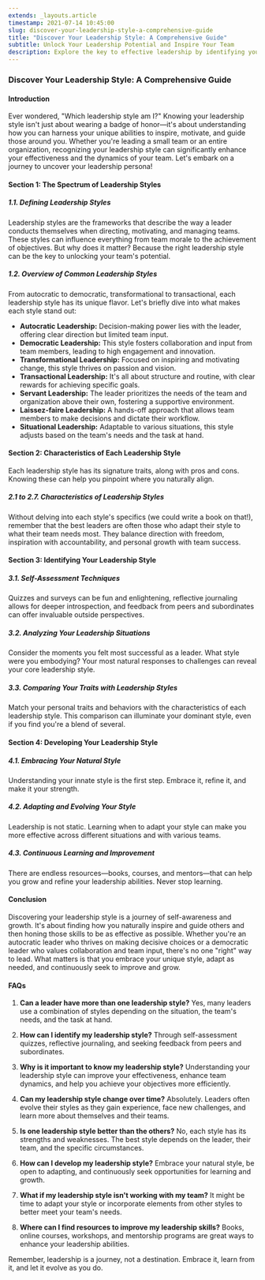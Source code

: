 ```yaml
---
extends: _layouts.article
timestamp: 2021-07-14 10:45:00
slug: discover-your-leadership-style-a-comprehensive-guide
title: "Discover Your Leadership Style: A Comprehensive Guide"
subtitle: Unlock Your Leadership Potential and Inspire Your Team
description: Explore the key to effective leadership by identifying your unique style. Learn about various leadership styles, their characteristics, and how to develop your leadership abilities for personal and professional growth.
---
```


### Discover Your Leadership Style: A Comprehensive Guide

#### **Introduction**

Ever wondered, "Which leadership style am I?" Knowing your leadership style isn't just about wearing a badge of honor—it's about understanding how you can harness your unique abilities to inspire, motivate, and guide those around you. Whether you're leading a small team or an entire organization, recognizing your leadership style can significantly enhance your effectiveness and the dynamics of your team. Let's embark on a journey to uncover your leadership persona!

#### **Section 1: The Spectrum of Leadership Styles**

##### **1.1. Defining Leadership Styles**

Leadership styles are the frameworks that describe the way a leader conducts themselves when directing, motivating, and managing teams. These styles can influence everything from team morale to the achievement of objectives. But why does it matter? Because the right leadership style can be the key to unlocking your team's potential.

##### **1.2. Overview of Common Leadership Styles**

From autocratic to democratic, transformational to transactional, each leadership style has its unique flavor. Let's briefly dive into what makes each style stand out:

- **Autocratic Leadership:** Decision-making power lies with the leader, offering clear direction but limited team input.
- **Democratic Leadership:** This style fosters collaboration and input from team members, leading to high engagement and innovation.
- **Transformational Leadership:** Focused on inspiring and motivating change, this style thrives on passion and vision.
- **Transactional Leadership:** It's all about structure and routine, with clear rewards for achieving specific goals.
- **Servant Leadership:** The leader prioritizes the needs of the team and organization above their own, fostering a supportive environment.
- **Laissez-faire Leadership:** A hands-off approach that allows team members to make decisions and dictate their workflow.
- **Situational Leadership:** Adaptable to various situations, this style adjusts based on the team's needs and the task at hand.

#### **Section 2: Characteristics of Each Leadership Style**

Each leadership style has its signature traits, along with pros and cons. Knowing these can help you pinpoint where you naturally align.

##### **2.1 to 2.7. Characteristics of Leadership Styles**

Without delving into each style's specifics (we could write a book on that!), remember that the best leaders are often those who adapt their style to what their team needs most. They balance direction with freedom, inspiration with accountability, and personal growth with team success.

#### **Section 3: Identifying Your Leadership Style**

##### **3.1. Self-Assessment Techniques**

Quizzes and surveys can be fun and enlightening, reflective journaling allows for deeper introspection, and feedback from peers and subordinates can offer invaluable outside perspectives.

##### **3.2. Analyzing Your Leadership Situations**

Consider the moments you felt most successful as a leader. What style were you embodying? Your most natural responses to challenges can reveal your core leadership style.

##### **3.3. Comparing Your Traits with Leadership Styles**

Match your personal traits and behaviors with the characteristics of each leadership style. This comparison can illuminate your dominant style, even if you find you're a blend of several.

#### **Section 4: Developing Your Leadership Style**

##### **4.1. Embracing Your Natural Style**

Understanding your innate style is the first step. Embrace it, refine it, and make it your strength.

##### **4.2. Adapting and Evolving Your Style**

Leadership is not static. Learning when to adapt your style can make you more effective across different situations and with various teams.

##### **4.3. Continuous Learning and Improvement**

There are endless resources—books, courses, and mentors—that can help you grow and refine your leadership abilities. Never stop learning.

#### **Conclusion**

Discovering your leadership style is a journey of self-awareness and growth. It's about finding how you naturally inspire and guide others and then honing those skills to be as effective as possible. Whether you're an autocratic leader who thrives on making decisive choices or a democratic leader who values collaboration and team input, there's no one "right" way to lead. What matters is that you embrace your unique style, adapt as needed, and continuously seek to improve and grow.

#### **FAQs**

1. **Can a leader have more than one leadership style?**
   Yes, many leaders use a combination of styles depending on the situation, the team's needs, and the task at hand.

2. **How can I identify my leadership style?**
   Through self-assessment quizzes, reflective journaling, and seeking feedback from peers and subordinates.

3. **Why is it important to know my leadership style?**
   Understanding your leadership style can improve your effectiveness, enhance team dynamics, and help you achieve your objectives more efficiently.

4. **Can my leadership style change over time?**
   Absolutely. Leaders often evolve their styles as they gain experience, face new challenges, and learn more about themselves and their teams.



5. **Is one leadership style better than the others?**
   No, each style has its strengths and weaknesses. The best style depends on the leader, their team, and the specific circumstances.

6. **How can I develop my leadership style?**
   Embrace your natural style, be open to adapting, and continuously seek opportunities for learning and growth.

7. **What if my leadership style isn't working with my team?**
   It might be time to adapt your style or incorporate elements from other styles to better meet your team's needs.

8. **Where can I find resources to improve my leadership skills?**
   Books, online courses, workshops, and mentorship programs are great ways to enhance your leadership abilities.

Remember, leadership is a journey, not a destination. Embrace it, learn from it, and let it evolve as you do.
